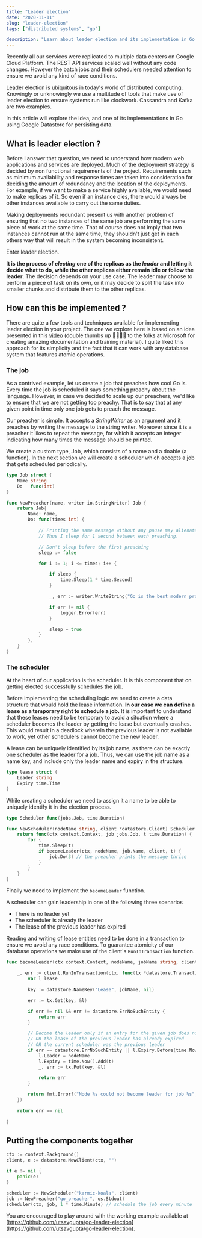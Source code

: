 ```yaml
---
title: "Leader election"
date: "2020-11-11"
slug: "leader-election"
tags: ["distributed systems", "go"]

description: "Learn about leader election and its implementation in Go."
---
```


<!-- <p align="center">
    <img src="/img/leader-election.jpg" class="banner"> <br />
    <span>Photo by <a href="https://unsplash.com/@markusspiske?utm_source=unsplash&amp;utm_medium=referral&amp;utm_content=creditCopyText">Markus Spiske</a> on <a href="https://unsplash.com/s/photos/leader?utm_source=unsplash&amp;utm_medium=referral&amp;utm_content=creditCopyText">Unsplash</a></span>
</p> -->

Recently all our services were replicated to multiple data centers on Google Cloud Platform. The REST API services scaled well without any code changes. However the batch jobs and their schedulers needed attention to ensure we avoid any kind of race conditions. 

Leader election is ubiquitous in today's world of distributed computing. Knowingly or unknowingly we use a multitude of tools that make use of leader election to ensure systems run like clockwork. Cassandra and Kafka are two examples.

In this article will explore the idea, and one of its implementations in Go using Google Datastore for persisting data.


## What is leader election ?

Before I answer that question, we need to understand how modern web applications and services are deployed. Much of the deployment strategy is decided by non functional requirements of the project. Requirements such as minimum availability and response times are taken into consideration for deciding the amount of redundancy and the location of the deployments. For example, if we want to make a service highly available, we would need to make replicas of it. So even if an instance dies, there would always be other instances available to carry out the same duties.

Making deployments redundant present us with another problem of ensuring that no two instances of the same job are performing the same piece of work at the same time. That of course does not imply that two instances cannot run at the same time, they shouldn't just get in each others way that will result in the system becoming inconsistent.

Enter leader election.

**It is the process of *electing* one of the replicas as the *leader* and letting it decide what to do, while the other replicas either remain idle or follow the leader**. The decision depends on your use case. The leader may choose to perform a piece of task on its own, or it may decide to split the task into smaller chunks and distribute them to the other replicas.

## How can this be implemented ?

There are quite a few tools and techniques available for implementing leader election in your project. The one we explore here is based on an idea presented in this [video](https://www.youtube.com/watch?v=fTCY93FsNko) (double thumbs up 👍🏽👍🏽 to the folks at Microsoft for creating amazing documentation and training material). I quite liked this approach for its simplicity and the fact that it can work with any database system that features atomic operations.

### The job

As a contrived example, let us create a job that preaches how cool Go is. Every time the job is scheduled it says something preachy about the language. However, in case we decided to scale up our preachers, we'd like to ensure that we are not getting too preachy. That is to say that at any given point in time only one job gets to preach the message.

Our preacher is simple. It accepts a *StringWriter* as an argument and it preaches by writing the message to the string writer. Moreover since it is a preacher it likes to repeat the message, for which it accepts an integer indicating how many times the message should be printed.

We create a custom type, Job, which consists of a name and a doable (a function). In the next section we will create a scheduler which accepts a job that gets scheduled periodically.

```go
type Job struct {
	Name string
	Do   func(int)
}

func NewPreacher(name, writer io.StringWriter) Job {
	return Job{
		Name: name,
		Do: func(times int) {

            // Printing the same message without any pause may alienate my audience.
            // Thus I sleep for 1 second between each preaching.

			// Don't sleep before the first preaching
			sleep := false

			for i := 1; i <= times; i++ {

				if sleep {
					time.Sleep(1 * time.Second)
				}

				_, err := writer.WriteString("Go is the best modern programming language\n")

				if err != nil {
					logger.Error(err)
				}

				sleep = true
			}
		},
	}
}
```

### The scheduler

At the heart of our application is the scheduler. It is this component that on getting elected successfully schedules the job.

Before implementing the scheduling logic we need to create a data structure that would hold the lease information. **In our case we can define a lease as a temporary right to schedule a job.** It is important to understand that these leases need to be temporary to avoid a situation where a scheduler becomes the leader by getting the lease but eventually crashes. This would result in a deadlock wherein the previous leader is not available to work, yet other schedulers cannot become the new leader.

A lease can be uniquely identified by its job name, as there can be exactly one scheduler as the leader for a job. Thus, we can use the job name as a name key, and include only the leader name and expiry in the structure.

```go
type lease struct {
	Leader string
	Expiry time.Time
}
```

While creating a scheduler we need to assign it a name to be able to uniquely identify it in the election process. 

```go
type Scheduler func(jobs.Job, time.Duration)

func NewScheduler(nodeName string, client *datastore.Client) Scheduler {
	return func(ctx context.Context, job jobs.Job, t time.Duration) {
		for {
			time.Sleep(t)
			if becomeLeader(ctx, nodeName, job.Name, client, t) {
				job.Do(3) // the preacher prints the message thrice
			}
		}
	}
}
```

Finally we need to implement the `becomeLeader` function.

A scheduler can gain leadership in one of the following three scenarios
- There is no leader yet
- The scheduler is already the leader
- The lease of the previous leader has expired

Reading and writing of lease entities need to be done in a transaction to ensure we avoid any race conditions. To guarantee atomicity of our database operations we make use of the client's `RunInTransaction` function. 

```go
func becomeLeader(ctx context.Context, nodeName, jobName string, client *datastore.Client, t time.Duration) bool {

	_, err := client.RunInTransaction(ctx, func(tx *datastore.Transaction) error {
		var l lease

		key := datastore.NameKey("Lease", jobName, nil)

		err := tx.Get(key, &l)

		if err != nil && err != datastore.ErrNoSuchEntity {
			return err
		}

		// Become the leader only if an entry for the given job does not exist
		// OR the lease of the previous leader has already expired
		// OR the current scheduler was the previous leader
		if err == datastore.ErrNoSuchEntity || l.Expiry.Before(time.Now()) || l.Leader == nodeName {
			l.Leader = nodeName
			l.Expiry = time.Now().Add(t)
			_, err := tx.Put(key, &l)

			return err
		}

		return fmt.Errorf("Node %s could not become leader for job %s", nodeName, jobName)
	})

	return err == nil
	
}
```

## Putting the components together


```go
ctx := context.Background()
client, e := datastore.NewClient(ctx, "")

if e != nil {
	panic(e)
}

scheduler := NewScheduler("karmic-koala", client)
job := NewPreacher("go_preacher", os.Stdout)
scheduler(ctx, job, 1 * time.Minute) // schedule the job every minute
```

You are encouraged to play around with the working example available at [https://github.com/utsavgupta/go-leader-election](https://github.com/utsavgupta/go-leader-election). 

